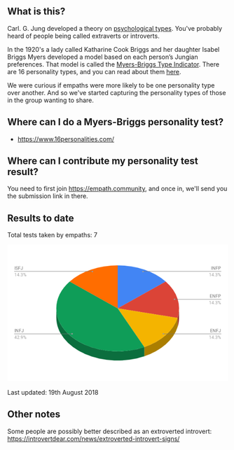 <!-- TITLE: Personality Types -->
<!-- SUBTITLE: Test results for empaths -->

## What is this?

Carl. G. Jung developed a theory on [psychological types](https://en.wikipedia.org/wiki/Psychological_Types). You've probably heard of people being called extraverts or introverts.

In the 1920's a lady called Katharine Cook Briggs and her daughter Isabel Briggs Myers developed a model based on each person’s Jungian preferences. That model is called the [Myers-Briggs Type Indicator](https://en.wikipedia.org/wiki/Myers%E2%80%93Briggs_Type_Indicator). There are 16 personality types, and you can read about them [here](https://www.16personalities.com/personality-types).

We were curious if empaths were more likely to be one personality type over another. And so we've started capturing the personality types of those in the group wanting to share.

## Where can I do a Myers-Briggs personality test?

* https://www.16personalities.com/ 


## Where can I contribute my personality test result?

You need to first join https://empath.community, and once in, we'll send you the submission link in there.

## Results to date

Total tests taken by empaths: 7

![Empath Personality Types](/uploads/empath-personality-types.png "Empath Personality Types")

Last updated: 19th August 2018

## Other notes

Some people are possibly better described as an extroverted introvert: https://introvertdear.com/news/extroverted-introvert-signs/